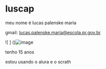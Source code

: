 # luscap

meu nome é lucas palenske maria

gmail: lucas.palenske.maria@escola.pr.gov.br

![ ] ()![image](https://github.com/luca251008/luscap/assets/146093606/10ce05f2-1fcb-43b8-9919-2113428705da)

tenho 15 anos

estou usando o alura e o scrath

